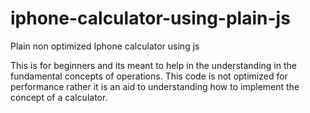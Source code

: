 # iphone-calculator-using-plain-js
Plain non optimized Iphone calculator using js

This is for beginners and its meant to help in the understanding in the fundamental concepts of operations.
This code is not optimized for performance rather it is an aid to understanding how to implement the concept of a calculator.
